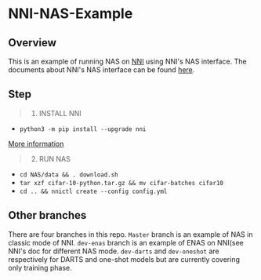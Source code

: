# NNI-NAS-Example

## Overview

This is an example of running NAS on [NNI](https://github.com/microsoft/nni) using NNI's NAS interface. The documents about NNI's NAS interface can be found [here](https://github.com/microsoft/nni/blob/v1.2/docs/en_US/AdvancedFeature/GeneralNasInterfaces.md).

## Step

> 1. INSTALL NNI

- ```python3 -m pip install --upgrade nni```

[More information](https://github.com/microsoft/nni/blob/master/docs/en_US/Installation.md)

> 2. RUN NAS

- `cd NAS/data && . download.sh`
- `tar xzf cifar-10-python.tar.gz && mv cifar-batches cifar10`
- `cd .. && nnictl create --config config.yml`

## Other branches

There are four branches in this repo. `Master` branch is an example of NAS in classic mode of NNI. `dev-enas` branch is an example of ENAS on NNI(see NNI's doc for different NAS mode. `dev-darts` and `dev-oneshot` are respectively for DARTS and one-shot models but are currently covering only training phase.
